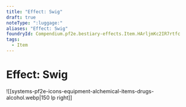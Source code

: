 ```yaml
---
title: "Effect: Swig"
draft: true
noteType: ":luggage:"
aliases: "Effect: Swig"
foundryId: Compendium.pf2e.bestiary-effects.Item.HArljmKc2IR7rtfc
tags:
  - Item
---
```


# Effect: Swig
![[systems-pf2e-icons-equipment-alchemical-items-drugs-alcohol.webp|150 lp right]]
